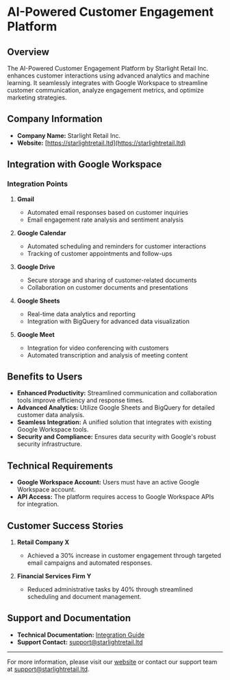 # AI-Powered Customer Engagement Platform

## Overview

The AI-Powered Customer Engagement Platform by Starlight Retail Inc. enhances customer interactions using advanced analytics and machine learning. It seamlessly integrates with Google Workspace to streamline customer communication, analyze engagement metrics, and optimize marketing strategies.

## Company Information

- **Company Name:** Starlight Retail Inc.
- **Website:** [https://starlightretail.ltd](https://starlightretail.ltd)
## Integration with Google Workspace

### Integration Points

1. **Gmail**
   - Automated email responses based on customer inquiries
   - Email engagement rate analysis and sentiment analysis

2. **Google Calendar**
   - Automated scheduling and reminders for customer interactions
   - Tracking of customer appointments and follow-ups

3. **Google Drive**
   - Secure storage and sharing of customer-related documents
   - Collaboration on customer documents and presentations

4. **Google Sheets**
   - Real-time data analytics and reporting
   - Integration with BigQuery for advanced data visualization

5. **Google Meet**
   - Integration for video conferencing with customers
   - Automated transcription and analysis of meeting content

## Benefits to Users

- **Enhanced Productivity:** Streamlined communication and collaboration tools improve efficiency and response times.
- **Advanced Analytics:** Utilize Google Sheets and BigQuery for detailed customer data analysis.
- **Seamless Integration:** A unified solution that integrates with existing Google Workspace tools.
- **Security and Compliance:** Ensures data security with Google's robust security infrastructure.

## Technical Requirements

- **Google Workspace Account:** Users must have an active Google Workspace account.
- **API Access:** The platform requires access to Google Workspace APIs for integration.

## Customer Success Stories

1. **Retail Company X**
   - Achieved a 30% increase in customer engagement through targeted email campaigns and automated responses.

2. **Financial Services Firm Y**
   - Reduced administrative tasks by 40% through streamlined scheduling and document management.

## Support and Documentation

- **Technical Documentation:** [Integration Guide](https://starlightretail.ltd/docs/workspace-integration)
- **Support Contact:** [support@starlightretail.ltd](mailto:support@starlightretail.ltd)

---

For more information, please visit our [website](https://starlightretail.ltd) or contact our support team at [support@starlightretail.ltd](mailto:support@starlightretail.ltd).

